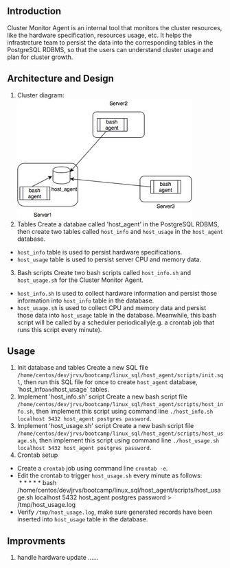 ## Introduction
Cluster Monitor Agent is an internal tool that monitors the cluster resources, like the hardware specification, resources usage, etc. It helps the infrastrcture team to persist the data into the corresponding tables in the PostgreSQL RDBMS, so that the users can understand cluster usage and plan for cluster growth.

## Architecture and Design
1) Cluster diagram:
![image](https://github.com/zhenzhangca/Linux_Usage_Agent/blob/master/img-folder/Untitled%20Diagram.jpg)
2) Tables
Create a databae called 'host_agent' in the PostgreSQL RDBMS, then create two tables called `host_info` and `host_usage` in the `host_agent` database.   
- `host_info` table is used to persist hardware specifications.  
- `host_usage` table is used to persist server CPU and memory data.
3) Bash scripts
Create two bash scripts called `host_info.sh` and `host_usage.sh` for the Cluster Monitor Agent.  
- `host_info.sh` is used to collect hardware information and persist those information into `host_info` table in the database.   
- `host_usage.sh` is used to collect CPU and memory data and persist those data into `host_usage` table in the database. Meanwhile, this bash script will be called by a scheduler periodically(e.g. a crontab job that runs this script every minute).

## Usage
1) Init database and tables
Create a new SQL file `/home/centos/dev/jrvs/bootcamp/linux_sql/host_agent/scripts/init.sql`, then run this SQL file for once to create `host_agent` database, 'host_info` and `host_usage` tables.
2) Implement 'host_info.sh' script
Create a new bash script file `/home/centos/dev/jrvs/bootcamp/linux_sql/host_agent/scripts/host_info.sh`, then implement this script using command line `./host_info.sh localhost 5432 host_agent postgres password`.
3) Implement 'host_usage.sh' script
Create a new bash script file `/home/centos/dev/jrvs/bootcamp/linux_sql/host_agent/scripts/host_usage.sh`, then implement this script using command line `./host_usage.sh localhost 5432 host_agent postgres password`.
4) Crontab setup
- Create a `crontab` job using command line `crontab -e`.  
- Edit the crontab to trigger `host_usage.sh` every minute as follows:   
&nbsp;* * * * * bash  
/home/centos/dev/jrvs/bootcamp/linux_sql/host_agent/scripts/host_usage.sh localhost 5432 host_agent postgres password > /tmp/host_usage.log
- Verify `/tmp/host_usage.log`, make sure generated records have been inserted into `host_usage` table in the database. 

## Improvments
1) handle hardware update
......
